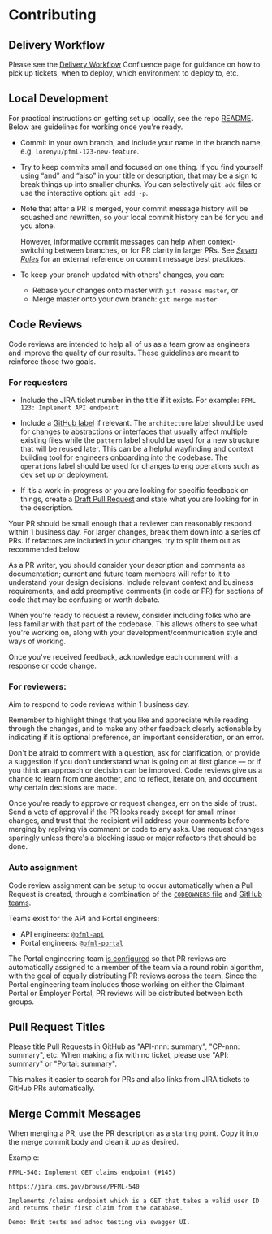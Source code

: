 # Contributing

## Delivery Workflow

Please see the [Delivery Workflow](https://lwd.atlassian.net/wiki/spaces/DD/pages/306577409/Delivery+Workflow) Confluence page for guidance on how to pick up tickets, when to deploy, which environment to deploy to, etc.

## Local Development

For practical instructions on getting set up locally, see the repo [README](../README.md). Below are guidelines for working once you're ready.

- Commit in your own branch, and include your name in the branch name, e.g. `lorenyu/pfml-123-new-feature`.

- Try to keep commits small and focused on one thing. If you find yourself using “and” and “also” in your title or description, that may be a sign to break things up into smaller chunks. You can selectively `git add` files or use the interactive option: `git add -p`.

- Note that after a PR is merged, your commit message history will be squashed and rewritten, so your local commit history can be for you and you alone.

  However, informative commit messages can help when context-switching between branches, or for PR clarity in larger PRs. See _[Seven Rules](https://chris.beams.io/posts/git-commit/#seven-rules)_ for an external reference on commit message best practices.

- To keep your branch updated with others' changes, you can:
  - Rebase your changes onto master with `git rebase master`, or
  - Merge master onto your own branch: `git merge master`

## Code Reviews

Code reviews are intended to help all of us as a team grow as engineers and improve the quality of our results. These guidelines are meant to reinforce those two goals.

### For requesters

- Include the JIRA ticket number in the title if it exists. For example: `PFML-123: Implement API endpoint`

- Include a [GitHub label](https://github.com/EOLWD/pfml/labels) if relevant. The `architecture` label should be used for changes to abstractions or interfaces that usually affect multiple existing files while the `pattern` label should be used for a new structure that will be reused later. This can be a helpful wayfinding and context building tool for engineers onboarding into the codebase. The `operations` label should be used for changes to eng operations such as dev set up or deployment.

- If it’s a work-in-progress or you are looking for specific feedback on things, create a [Draft Pull Request](https://help.github.com/en/github/collaborating-with-issues-and-pull-requests/about-pull-requests#draft-pull-requests) and state what you are looking for in the description.

Your PR should be small enough that a reviewer can reasonably respond within 1 business day. For larger changes, break them down into a series of PRs. If refactors are included in your changes, try to split them out as recommended below.

As a PR writer, you should consider your description and comments as documentation; current and future team members will refer to it to understand your design decisions. Include relevant context and business requirements, and add preemptive comments (in code or PR) for sections of code that may be confusing or worth debate.

When you're ready to request a review, consider including folks who are less familiar with that part of the codebase. This allows others to see what you're working on, along with your development/communication style and ways of working.

Once you've received feedback, acknowledge each comment with a response or code change.

### For reviewers:

Aim to respond to code reviews within 1 business day.

Remember to highlight things that you like and appreciate while reading through the changes, and to make any other feedback clearly actionable by indicating if it is optional preference, an important consideration, or an error.

Don't be afraid to comment with a question, ask for clarification, or provide a suggestion if you don’t understand what is going on at first glance — or if you think an approach or decision can be improved. Code reviews give us a chance to learn from one another, and to reflect, iterate on, and document why certain decisions are made.

Once you're ready to approve or request changes, err on the side of trust. Send a vote of approval if the PR looks ready except for small minor changes, and trust that the recipient will address your comments before merging by replying via comment or code to any asks. Use request changes sparingly unless there's a blocking issue or major refactors that should be done.

### Auto assignment

Code review assignment can be setup to occur automatically when a Pull Request is created, through a combination of the [`CODEOWNERS` file](../.github/CODEOWNERS) and [GitHub teams](https://help.github.com/en/github/setting-up-and-managing-organizations-and-teams/organizing-members-into-teams).

Teams exist for the API and Portal engineers:

- API engineers: [`@pfml-api`](https://github.com/orgs/EOLWD/teams/pfml-api)
- Portal engineers: [`@pfml-portal`](https://github.com/orgs/EOLWD/teams/pfml-portal)

The Portal engineering team [is configured](https://github.com/orgs/EOLWD/teams/pfml-portal/edit/review_assignment) so that PR reviews are automatically assigned to a member of the team via a round robin algorithm, with the goal of equally distributing PR reviews across the team. Since the Portal engineering team includes those working on either the Claimant Portal or Employer Portal, PR reviews will be distributed between both groups.

## Pull Request Titles

Please title Pull Requests in GitHub as "API-nnn: summary", "CP-nnn: summary", etc. When making  a fix with no ticket, please use "API: summary" or "Portal: summary".

This makes it easier to search for PRs and also links from JIRA tickets to GitHub PRs automatically.

## Merge Commit Messages

When merging a PR, use the PR description as a starting point. Copy it into the merge commit body and clean it up as desired.

Example:

    PFML-540: Implement GET claims endpoint (#145)

    https://jira.cms.gov/browse/PFML-540

    Implements /claims endpoint which is a GET that takes a valid user ID and returns their first claim from the database.

    Demo: Unit tests and adhoc testing via swagger UI.
